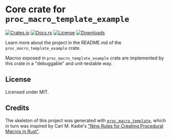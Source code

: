 # Core crate for `proc_macro_template_example`

<!--[![GitHub](https://img.shields.io/github/stars/GitHubUsername/RepoName?style=social)](link-to-the-repo)-->
[![Crates.io](https://img.shields.io/crates/v/proc_macro_template_example)](https://crates.io/crates/proc_macro_template_example)
[![Docs.rs](https://docs.rs/proc_macro_template_example/badge.svg)](https://docs.rs/proc_macro_template_example)
[![License](https://img.shields.io/crates/l/proc_macro_template_example)](https://crates.io/crates/proc_macro_template_example)
[![Downloads](https://img.shields.io/crates/d/proc_macro_template_example.svg)](https://crates.io/crates/proc_macro_template_example)

Learn more about the project in the README.md of the `proc_macro_template_example` crate.

Macros exposed in `proc_macro_template_example` crate are implemented by this crate in a "debuggable" and unit-testable way.

## License

Licensed under MIT.

## Credits

The skeleton of this project was generated with [`proc_macro_template`](https://github.com/JohnScience/proc_macro_template), which in turn was inspired by Carl M. Kadie's ["Nine Rules for Creating Procedural Macros in Rust"](https://towardsdatascience.com/nine-rules-for-creating-procedural-macros-in-rust-595aa476a7ff).

